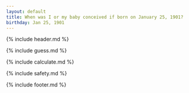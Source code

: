```yaml
---
layout: default
title: When was I or my baby conceived if born on January 25, 1901?
birthday: Jan 25, 1901
---
```


{% include header.md %}

{% include guess.md %}

{% include calculate.md %}

{% include safety.md %}

{% include footer.md %}




